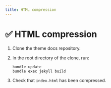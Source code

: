 ```yaml
---
title: HTML compression
---
```


# ✅ HTML compression

1.  Clone the theme docs repository.

1.  In the root directory of the clone, run:

    ```shell
    bundle update
    bundle exec jekyll build
    ```

1.  Check that `index.html` has been compressed.
